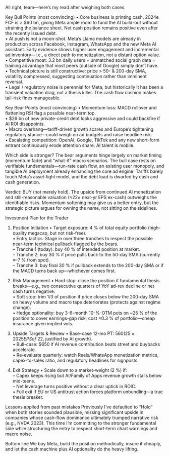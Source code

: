 All right, team—here’s my read after weighing both cases.

Key Bull Points (most convincing)
• Core business is printing cash. 2024e FCF is > $60 bn, giving Meta ample room to fund the AI build-out without straining the balance sheet. Net cash position remains positive even after the recently issued debt.  
• AI push is not a moon-shot. Meta’s Llama models are already in production across Facebook, Instagram, WhatsApp and the new Meta AI assistant. Early evidence shows higher user engagement and incremental ad inventory—i.e., a direct path to monetization, not a distant option value.  
• Competitive moat: 3.2 bn daily users + unmatched social graph data = training advantage that most peers (outside of Google) simply don’t have.  
• Technical picture is still constructive: price > 50- & 200-day SMA, volatility compressed, suggesting continuation rather than imminent reversal.  
• Legal / regulatory noise is perennial for Meta, but historically it has been a transient valuation drag, not a thesis killer. The cash flow cushion makes tail-risk fines manageable.

Key Bear Points (most convincing)
• Momentum loss: MACD rollover and flattening RSI flag a possible near-term top.  
• $26 bn of new private-credit debt looks aggressive and could backfire if AI ROI disappoints.  
• Macro overhang—tariff-driven growth scares and Europe’s tightening regulatory stance—could weigh on ad budgets and raise headline risk.  
• Escalating competition: OpenAI, Google, TikTok and any new short-form entrant continuously erode attention share; AI talent is mobile.

Which side is stronger?
The bear arguments hinge largely on market timing (momentum fade) and “what-if” macro scenarios. The bull case rests on verifiable fundamentals—run-rate cash flow, an existing user monopoly, and tangible AI deployment already enhancing the core ad engine. Tariffs barely touch Meta’s asset-light model, and the debt load is dwarfed by cash and cash generation.

Verdict: BUY (not merely hold). The upside from continued AI monetization and still-reasonable valuation (≈22× next-yr EPS ex-cash) outweighs the identifiable risks. Momentum softening may give us a better entry, but the strategic picture argues for owning the name, not sitting on the sidelines.

Investment Plan for the Trader

1. Position Initiation
   • Target exposure: 4 % of total equity portfolio (high-quality megacap, but not risk-free).  
   • Entry tactics: Stage in over three tranches to respect the possible near-term technical pullback flagged by the bears.  
        – Tranche 1 (today): buy 40 % of intended position at market.  
        – Tranche 2: buy 30 % if price pulls back to the 50-day SMA (currently ≈-7 % from spot).  
        – Tranche 3: buy final 30 % if pullback extends to the 200-day SMA or if the MACD turns back up—whichever comes first.

2. Risk Management
   • Hard stop: close the position if fundamental thesis breaks—e.g., two consecutive quarters of YoY ad-rev decline or net cash turns negative.  
   • Soft stop: trim 1/3 of position if price closes below the 200-day SMA on heavy volume and macro tape deteriorates (protects against regime change).  
   • Hedge optionality: buy 3-6-month 10-%-OTM puts on ~25 % of the position to cover earnings-gap risk; cost ≈0.3 % of portfolio—cheap insurance given implied vols.

3. Upside Targets & Review
   • Base-case 12-mo PT: $560 (25× 2025 EPS of ~$22, justified by AI growth).  
   • Bull-case: $650 if AI revenue contribution beats street and buybacks accelerate.  
   • Re-evaluate quarterly: watch Reels/WhatsApp monetization metrics, capex-to-sales ratio, and regulatory headlines for signposts.

4. Exit Strategy
   • Scale down to a market-weight (2 %) if:  
        – Capex keeps rising but AI/Family of Apps revenue growth stalls below mid-teens.  
        – Net leverage turns positive without a clear uptick in ROIC.  
   • Full exit if EU or US antitrust action forces platform unbundling—a true thesis breaker.

Lessons applied from past mistakes
Previously I’ve defaulted to “Hold” when both stories sounded plausible, missing significant upside in companies whose cash-flow dominance ultimately trumped narrative risk (e.g., NVDA 2023). This time I’m committing to the stronger fundamental side while structuring the entry to respect short-term chart warnings and macro noise.

Bottom line
We buy Meta, build the position methodically, insure it cheaply, and let the cash machine plus AI optionality do the heavy lifting.